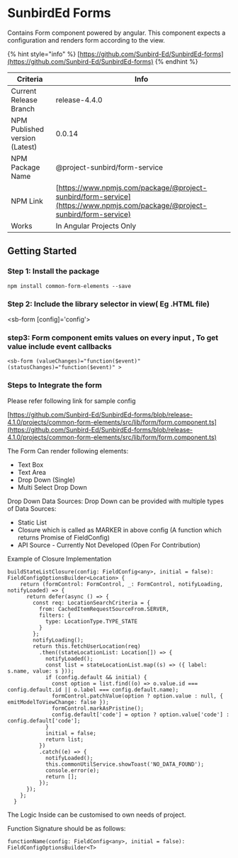 # SunbirdEd Forms

Contains Form component powered by angular. This component expects a configuration and renders form according to the view.

{% hint style="info" %}
[https://github.com/Sunbird-Ed/SunbirdEd-forms](https://github.com/Sunbird-Ed/SunbirdEd-forms)
{% endhint %}

| Criteria                       | Info                                                                                                                       |
| ------------------------------ | -------------------------------------------------------------------------------------------------------------------------- |
| Current Release Branch         | release-4.4.0                                                                                                              |
| NPM Published version (Latest) | 0.0.14                                                                                                                     |
| NPM Package Name               | @project-sunbird/form-service                                                                                              |
| NPM Link                       | [https://www.npmjs.com/package/@project-sunbird/form-service](https://www.npmjs.com/package/@project-sunbird/form-service) |
| Works                          | In Angular Projects Only                                                                                                   |

## Getting Started

### Step 1: Install the package

```
npm install common-form-elements --save
```

### Step 2: Include the library selector in view( Eg .HTML file)

\<sb-form \[config]='config'>

### step3: Form component emits values on every input , To get value include event callbacks

```
<sb-form (valueChanges)="function($event)" (statusChanges)="function($event)" >
```

### Steps to Integrate the form

Please refer following link for sample config

[https://github.com/Sunbird-Ed/SunbirdEd-forms/blob/release-4.1.0/projects/common-form-elements/src/lib/form/form.component.ts](https://github.com/Sunbird-Ed/SunbirdEd-forms/blob/release-4.1.0/projects/common-form-elements/src/lib/form/form.component.ts)

The Form Can render following elements:

* Text Box
* Text Area
* Drop Down (Single)
* Multi Select Drop Down

Drop Down Data Sources: Drop Down can be provided with multiple types of Data Sources:

* Static List
* Closure which is called as MARKER in above config (A function which returns Promise of FieldConfig)
* API Source - Currently Not Developed (Open For Contribution)

Example of Closure Implementation

```
buildStateListClosure(config: FieldConfig<any>, initial = false): FieldConfigOptionsBuilder<Location> {
    return (formControl: FormControl, _: FormControl, notifyLoading, notifyLoaded) => {
      return defer(async () => {
        const req: LocationSearchCriteria = {
          from: CachedItemRequestSourceFrom.SERVER,
          filters: {
            type: LocationType.TYPE_STATE
          }
        };
        notifyLoading();
        return this.fetchUserLocation(req)
          .then((stateLocationList: Location[]) => {
            notifyLoaded();
            const list = stateLocationList.map((s) => ({ label: s.name, value: s }));
            if (config.default && initial) {
              const option = list.find((o) => o.value.id === config.default.id || o.label === config.default.name);
              formControl.patchValue(option ? option.value : null, { emitModelToViewChange: false });
              formControl.markAsPristine();
              config.default['code'] = option ? option.value['code'] : config.default['code'];
            }
            initial = false;
            return list;
          })
          .catch((e) => {
            notifyLoaded();
            this.commonUtilService.showToast('NO_DATA_FOUND');
            console.error(e);
            return [];
          });
      });
    };
  }
```

The Logic Inside can be customised to own needs of project.

Function Signature should be as follows:

```
functionName(config: FieldConfig<any>, initial = false): FieldConfigOptionsBuilder<T>
```
